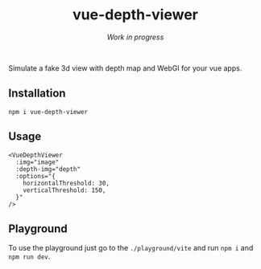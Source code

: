 <div align="center">
  <h1>vue-depth-viewer</h1>
</div>

<p align="center">
  <i>Work in progress</i>
</p>

<br/>

Simulate a fake 3d view with depth map and WebGl for your vue apps.

## Installation

```
npm i vue-depth-viewer
```

## Usage

```vue
<VueDepthViewer
  :img="image"
  :depth-img="depth"
  :options="{
    horizontalThreshold: 30,
    verticalThreshold: 150,
  }"
/>
```

## Playground

To use the playground just go to the `./playground/vite` and run `npm i` and `npm run dev`.
